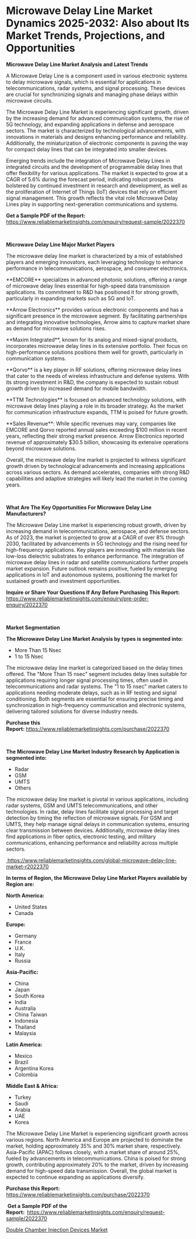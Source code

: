 <p><h1>Microwave Delay Line Market Dynamics 2025-2032: Also about Its Market Trends, Projections, and Opportunities</h1></p><p><strong>Microwave Delay Line Market Analysis and Latest Trends</strong></p>
<p><p>A Microwave Delay Line is a component used in various electronic systems to delay microwave signals, which is essential for applications in telecommunications, radar systems, and signal processing. These devices are crucial for synchronizing signals and managing phase delays within microwave circuits.</p><p>The Microwave Delay Line Market is experiencing significant growth, driven by the increasing demand for advanced communication systems, the rise of 5G technology, and expanding applications in defense and aerospace sectors. The market is characterized by technological advancements, with innovations in materials and designs enhancing performance and reliability. Additionally, the miniaturization of electronic components is paving the way for compact delay lines that can be integrated into smaller devices.</p><p>Emerging trends include the integration of Microwave Delay Lines in integrated circuits and the development of programmable delay lines that offer flexibility for various applications. The market is expected to grow at a CAGR of 5.6% during the forecast period, indicating robust prospects bolstered by continued investment in research and development, as well as the proliferation of Internet of Things (IoT) devices that rely on efficient signal management. This growth reflects the vital role Microwave Delay Lines play in supporting next-generation communications and systems.</p></p>
<p><strong>Get a Sample PDF of the Report:&nbsp;</strong> <a href="https://www.reliablemarketinsights.com/enquiry/request-sample/2022370?utm_campaign=3579&utm_medium=2&utm_source=Github&utm_content=ia&utm_term=29032025&utm_id=microwave-delay-line">https://www.reliablemarketinsights.com/enquiry/request-sample/2022370</a></p>
<p>&nbsp;</p>
<p><strong>Microwave Delay Line Major Market Players</strong></p>
<p><p>The microwave delay line market is characterized by a mix of established players and emerging innovators, each leveraging technology to enhance performance in telecommunications, aerospace, and consumer electronics.</p><p>**EMCORE** specializes in advanced photonic solutions, offering a range of microwave delay lines essential for high-speed data transmission applications. Its commitment to R&D has positioned it for strong growth, particularly in expanding markets such as 5G and IoT.</p><p>**Arrow Electronics** provides various electronic components and has a significant presence in the microwave segment. By facilitating partnerships and integrating innovative technologies, Arrow aims to capture market share as demand for microwave solutions rises.</p><p>**Maxim Integrated**, known for its analog and mixed-signal products, incorporates microwave delay lines in its extensive portfolio. Their focus on high-performance solutions positions them well for growth, particularly in communication systems.</p><p>**Qorvo** is a key player in RF solutions, offering microwave delay lines that cater to the needs of wireless infrastructure and defense systems. With its strong investment in R&D, the company is expected to sustain robust growth driven by increased demand for mobile bandwidth.</p><p>**TTM Technologies** is focused on advanced technology solutions, with microwave delay lines playing a role in its broader strategy. As the market for communication infrastructure expands, TTM is poised for future growth.</p><p>**Sales Revenue**: While specific revenues may vary, companies like EMCORE and Qorvo reported annual sales exceeding $100 million in recent years, reflecting their strong market presence. Arrow Electronics reported revenue of approximately $30.5 billion, showcasing its extensive operations beyond microwave solutions.</p><p>Overall, the microwave delay line market is projected to witness significant growth driven by technological advancements and increasing applications across various sectors. As demand accelerates, companies with strong R&D capabilities and adaptive strategies will likely lead the market in the coming years.</p></p>
<p>&nbsp;</p>
<p><strong>What Are The Key Opportunities For Microwave Delay Line Manufacturers?</strong></p>
<p><p>The Microwave Delay Line market is experiencing robust growth, driven by increasing demand in telecommunications, aerospace, and defense sectors. As of 2023, the market is projected to grow at a CAGR of over 8% through 2030, facilitated by advancements in 5G technology and the rising need for high-frequency applications. Key players are innovating with materials like low-loss dielectric substrates to enhance performance. The integration of microwave delay lines in radar and satellite communications further propels market expansion. Future outlook remains positive, fueled by emerging applications in IoT and autonomous systems, positioning the market for sustained growth and investment opportunities.</p></p>
<p><strong>Inquire or Share Your Questions If Any Before Purchasing This Report:</strong> <a href="https://www.reliablemarketinsights.com/enquiry/pre-order-enquiry/2022370?utm_campaign=3579&utm_medium=2&utm_source=Github&utm_content=ia&utm_term=29032025&utm_id=microwave-delay-line">https://www.reliablemarketinsights.com/enquiry/pre-order-enquiry/2022370</a></p>
<p>&nbsp;</p>
<p><strong>Market Segmentation</strong></p>
<p><strong>The Microwave Delay Line Market Analysis by types is segmented into:</strong></p>
<p><ul><li>More Than 15 Nsec</li><li>1 to 15 Nsec</li></ul></p>
<p><p>The microwave delay line market is categorized based on the delay times offered. The "More Than 15 nsec" segment includes delay lines suitable for applications requiring longer signal processing times, often used in telecommunications and radar systems. The "1 to 15 nsec" market caters to applications needing moderate delays, such as in RF testing and signal conditioning. Both segments are essential for ensuring precise timing and synchronization in high-frequency communication and electronic systems, delivering tailored solutions for diverse industry needs.</p></p>
<p><strong>Purchase this Report:&nbsp;</strong><a href="https://www.reliablemarketinsights.com/purchase/2022370?utm_campaign=3579&utm_medium=2&utm_source=Github&utm_content=ia&utm_term=29032025&utm_id=microwave-delay-line">https://www.reliablemarketinsights.com/purchase/2022370</a></p>
<p>&nbsp;</p>
<p><strong>The Microwave Delay Line Market Industry Research by Application is segmented into:</strong></p>
<p><ul><li>Radar</li><li>GSM</li><li>UMTS</li><li>Others</li></ul></p>
<p><p>The microwave delay line market is pivotal in various applications, including radar systems, GSM and UMTS telecommunications, and other technologies. In radar, delay lines facilitate signal processing and target detection by timing the reflection of microwave signals. For GSM and UMTS, they help manage signal delays in communication systems, ensuring clear transmission between devices. Additionally, microwave delay lines find applications in fiber optics, electronic testing, and military communications, enhancing performance and reliability across multiple sectors.</p></p>
<p><a href="https://www.reliablemarketinsights.com/global-microwave-delay-line-market-r2022370?utm_campaign=3579&utm_medium=2&utm_source=Github&utm_content=ia&utm_term=29032025&utm_id=microwave-delay-line">&nbsp;https://www.reliablemarketinsights.com/global-microwave-delay-line-market-r2022370</a></p>
<p><strong>In terms of Region, the Microwave Delay Line Market Players available by Region are:</strong></p>
<p>
    <p> <strong> North America: </strong>
        <ul>
            <li>United States</li>
            <li>Canada</li>
        </ul>
        </p> 
    <p> <strong> Europe: </strong>
        <ul>
            <li>Germany</li>
            <li>France</li>
            <li>U.K.</li>
            <li>Italy</li>
            <li>Russia</li>
        </ul>
        </p> 
    <p> <strong> Asia-Pacific: </strong>
        <ul>
            <li>China</li>
            <li>Japan</li>
            <li>South Korea</li>
            <li>India</li>
            <li>Australia</li>
            <li>China Taiwan</li>
            <li>Indonesia</li>
            <li>Thailand</li>
            <li>Malaysia</li>
        </ul>
        </p> 
    <p> <strong> Latin America: </strong>
        <ul>
            <li>Mexico</li>
            <li>Brazil</li>
            <li>Argentina Korea</li>
            <li>Colombia</li>
        </ul>
        </p> 
    <p> <strong> Middle East & Africa: </strong>
        <ul>
            <li>Turkey</li>
            <li>Saudi</li>
            <li>Arabia</li>
            <li>UAE</li>
            <li>Korea</li>
        </ul>
    </p>
    </p>
<p><p>The Microwave Delay Line Market is experiencing significant growth across various regions. North America and Europe are projected to dominate the market, holding approximately 35% and 30% market share, respectively. Asia-Pacific (APAC) follows closely, with a market share of around 25%, fueled by advancements in telecommunications. China is poised for strong growth, contributing approximately 20% to the market, driven by increasing demand for high-speed data transmission. Overall, the global market is expected to continue expanding as applications diversify.</p></p>
<p><strong>Purchase this Report: </strong><a href="https://www.reliablemarketinsights.com/purchase/2022370?utm_campaign=3579&utm_medium=2&utm_source=Github&utm_content=ia&utm_term=29032025&utm_id=microwave-delay-line">https://www.reliablemarketinsights.com/purchase/2022370</a></p>
<p>&nbsp;<strong>Get a Sample PDF of the Report:&nbsp;&nbsp;</strong><a href="https://www.reliablemarketinsights.com/enquiry/request-sample/2022370?utm_campaign=3579&utm_medium=2&utm_source=Github&utm_content=ia&utm_term=29032025&utm_id=microwave-delay-line">https://www.reliablemarketinsights.com/enquiry/request-sample/2022370</a></p>
<p><strong></strong></p>
<p><p><a href="https://github.com/nkbaroga/Market-Research-Report-List-1/blob/main/double-chamber-injection-devices-market.md?utm_campaign=3579&utm_medium=2&utm_source=Github&utm_content=ia&utm_term=29032025&utm_id=microwave-delay-line">Double Chamber Injection Devices Market</a></p></p>